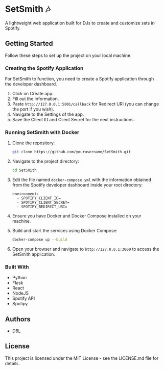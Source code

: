 # SetSmith 🎶

A lightweight web application built for DJs to create and customize sets in Spotify.

## Getting Started

Follow these steps to set up the project on your local machine:

### Creating the Spotify Application

For SetSmith to function, you need to create a Spotify application through the developer dashboard.

1. Click on Create app.
2. Fill out the information.
3. Paste `http://127.0.0.1:5001/callback` for Redirect URI (you can change the port if you wish).
4. Navigate to the Settings of the app.
5. Save the Client ID and Client Secret for the next instructions.

### Running SetSmith with Docker

1. Clone the repository:

    ```sh
    git clone https://github.com/yourusername/SetSmith.git
    ```

2. Navigate to the project directory:

    ```sh
    cd SetSmith
    ```

3. Edit the file named `docker-compose.yml` with the information obtained from the Spotify developer dashboard inside your root directory:

    ```
    environment:
      - SPOTIPY_CLIENT_ID=
      - SPOTIPY_CLIENT_SECRET=
      - SPOTIPY_REDIRECT_URI=
    ```

4. Ensure you have Docker and Docker Compose installed on your machine.

5. Build and start the services using Docker Compose:

    ```sh
    docker-compose up --build
    ```

6. Open your browser and navigate to `http://127.0.0.1:3000` to access the SetSmith application.

### Built With

- Python
- Flask
- React
- NodeJS
- Spotify API
- Spotipy

## Authors

- D8L

## License

This project is licensed under the MIT License - see the LICENSE.md file for details.
